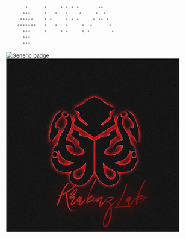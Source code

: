 ```
       °      °     ° ° ° °       °°
      °°°     °   °   °    °     °  °
     °°°°°    ° °     ° ° °     ° °° °
    °°°°°°°   °   °   °     °  °      °
      °°°     °     ° °     ° °        °
      °°°     
      °°°     
```
[![Generic badge](https://img.shields.io/badge/Index_of-Repositories-blue.svg)](https://github.com/krakinz?tab=repositories)
<img src="/images/87024922.png">

<!--- Krakinz ©2022 --->
